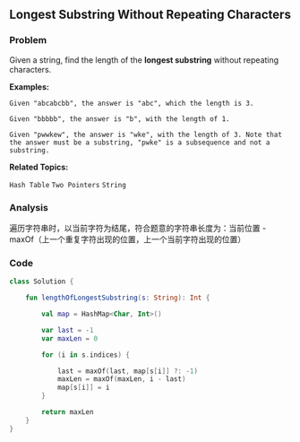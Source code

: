 ## Longest Substring Without Repeating Characters

### Problem

Given a string, find the length of the **longest substring** without repeating characters.

**Examples:**

```
Given "abcabcbb", the answer is "abc", which the length is 3.

Given "bbbbb", the answer is "b", with the length of 1.

Given "pwwkew", the answer is "wke", with the length of 3. Note that the answer must be a substring, "pwke" is a subsequence and not a substring.
```

**Related Topics:**

`Hash Table` `Two Pointers` `String`

### Analysis

遍历字符串时，以当前字符为结尾，符合题意的字符串长度为：当前位置 - maxOf（上一个重复字符出现的位置，上一个当前字符出现的位置）

### Code

```kotlin
class Solution {

    fun lengthOfLongestSubstring(s: String): Int {

        val map = HashMap<Char, Int>()

        var last = -1
        var maxLen = 0

        for (i in s.indices) {

            last = maxOf(last, map[s[i]] ?: -1)
            maxLen = maxOf(maxLen, i - last)
            map[s[i]] = i
        }

        return maxLen
    }
}
```